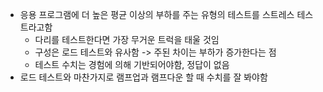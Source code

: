 - 응용 프로그램에 더 높은 평균 이상의 부하를 주는 유형의 테스트를 스트레스 테스트라고함
  - 다리를 테스트한다면 가장 무거운 트럭을 태울 것임
  - 구성은 로드 테스트와 유사함 -> 주된 차이는 부하가 증가한다는 점
  - 테스트 수치는 경험에 의해 기반되어야함, 정답이 없음
- 로드 테스트와 마찬가지로 램프업과 램프다운 할 때 수치를 잘 봐야함